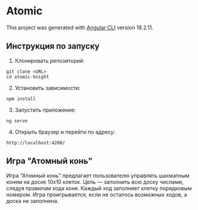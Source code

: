 # Atomic

This project was generated with [Angular CLI](https://github.com/angular/angular-cli) version 18.2.11.

## Инструкция по запуску

1. Клонировать репозиторий:

```
git clone <URL>
cd atomic-knight
```

2. Установить зависимости:

```
npm install
```

3. Запустить приложение:

```
ng serve
```

4. Открыть браузер и перейти по адресу:

```
http://localhost:4200/
```

<h2>Игра "Атомный конь"</h2>
Игра "Атомный конь" предлагает пользователю управлять шахматным конем на доске 10x10 клеток. Цель — заполнить всю доску числами, следуя правилам хода коня. Каждый ход заполняет клетку порядковым номером. Игра проигрывается, если не осталось возможных ходов, а доска не заполнена.
